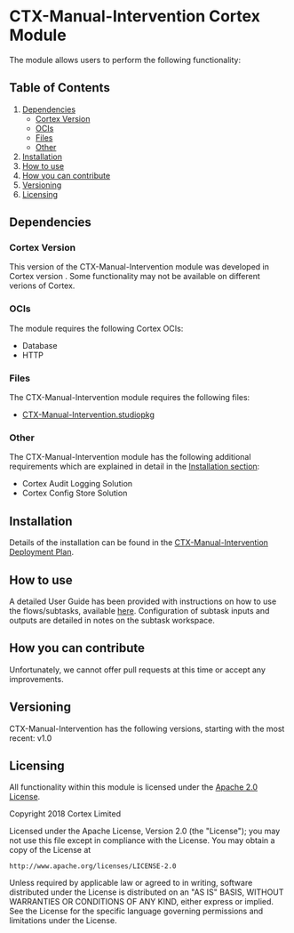 # CTX-Manual-Intervention Cortex Module
<No module description found in studiopkg>

The module allows users to perform the following functionality:<Module Functionality>

## Table of Contents
1) [Dependencies](#dependencies)
    * [Cortex Version](#cortex-version)
    * [OCIs](#ocis)
    * [Files](#files)
    * [Other](#other)
2) [Installation](#installation)
3) [How to use](#how-to-use)
4) [How you can contribute](#how-you-can-contribute)
5) [Versioning](#versioning)
6) [Licensing](#licensing)


## Dependencies
### Cortex Version
This version of the CTX-Manual-Intervention module was developed in Cortex version <Cortex Version>. Some functionality may not be available on different verions of Cortex.

### OCIs
The  module requires the following Cortex OCIs:
* Database
* HTTP

### Files
The CTX-Manual-Intervention module requires the following files:
* [CTX-Manual-Intervention.studiopkg](https://github.com/CortexIntelligentAutomation/CTX-Manual-Intervention/releases/download/v1.0/CTX-Manual-Intervention.studiopkg)

### Other
The CTX-Manual-Intervention module has the following additional requirements which are explained in detail in the [Installation section](#Installation):
* Cortex Audit Logging Solution
* Cortex Config Store Solution

## Installation
Details of the installation can be found in the [CTX-Manual-Intervention Deployment Plan](https://github.com/CortexIntelligentAutomation/CTX-Manual-Intervention/blob/master/CTX-Manual-Intervention%20-%20Deployment%20Plan.pdf).
## How to use
A detailed User Guide has been provided with instructions on how to use the flows/subtasks, available [here](https://github.com/CortexIntelligentAutomation/CTX-Manual-Intervention/blob/master/CTX-Manual-Intervention%20-%20User%20Guide.pdf). Configuration of subtask inputs and outputs are detailed in notes on the subtask workspace.

## How you can contribute
Unfortunately, we cannot offer pull requests at this time or accept any improvements.

## Versioning
CTX-Manual-Intervention has the following versions, starting with the most recent: v1.0

## Licensing
All functionality within this module is licensed under the [Apache 2.0 License](https://www.apache.org/licenses/LICENSE-2.0).

Copyright 2018 Cortex Limited

Licensed under the Apache License, Version 2.0 (the "License");
you may not use this file except in compliance with the License.
You may obtain a copy of the License at

    http://www.apache.org/licenses/LICENSE-2.0

Unless required by applicable law or agreed to in writing, software
distributed under the License is distributed on an "AS IS" BASIS,
WITHOUT WARRANTIES OR CONDITIONS OF ANY KIND, either express or implied.
See the License for the specific language governing permissions and
limitations under the License.


